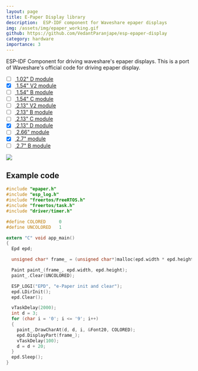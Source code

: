 ```yaml
---
layout: page
title: E-Paper Display library
description:  ESP-IDF component for Waveshare epaper displays 
img: /assets/img/epaper_working.gif
github: https://github.com/VedantParanjape/esp-epaper-display
category: hardware
importance: 3
---
```


ESP-IDF Component for driving waveshare's epaper displays. This is a port of Waveshare's official code for driving epaper display.

* [ ] [ 1.02" D module](https://www.waveshare.com/wiki/1.02inch_e-paper_Module)    
* [x] [ 1.54" V2 module](https://www.waveshare.com/wiki/1.54inch_e-Paper_Module)   
* [ ] [ 1.54" B module](https://www.waveshare.com/wiki/1.54inch_e-Paper_Module_(B))    
* [ ] [ 1.54" C module](https://www.waveshare.com/wiki/1.54inch_e-Paper_Module_(C))    
* [ ] [ 2.13" V2 module](https://www.waveshare.com/wiki/2.13inch_e-Paper_HAT)    
* [ ] [ 2.13" B module](https://www.waveshare.com/wiki/2.13inch_e-Paper_HAT_(B))   
* [ ] [ 2.13" C module](https://www.waveshare.com/wiki/2.13inch_e-Paper_HAT_(C))   
* [x] [ 2.13" D module](https://www.waveshare.com/wiki/2.13inch_e-Paper_HAT_(D))   
* [ ] [ 2.66" module](https://www.waveshare.com/wiki/2.66inch_e-Paper_Module)    
* [x] [ 2.7" module](https://www.waveshare.com/wiki/2.7inch_e-Paper_HAT)   
* [ ] [ 2.7" B module](https://www.waveshare.com/wiki/2.7inch_e-Paper_HAT_(B))   

![](/assets/img/epaper_working.gif)

## Example code

```c
#include "epaper.h"
#include "esp_log.h"
#include "freertos/FreeRTOS.h"
#include "freertos/task.h"
#include "driver/timer.h"

#define COLORED     0
#define UNCOLORED   1

extern "C" void app_main() 
{
  Epd epd;

  unsigned char* frame_ = (unsigned char*)malloc(epd.width * epd.height / 8);

  Paint paint_(frame_, epd.width, epd.height);
  paint_.Clear(UNCOLORED);

  ESP_LOGI("EPD", "e-Paper init and clear");
  epd.LDirInit();
  epd.Clear();

  vTaskDelay(2000);
  int d = 3;
  for (char i = '0'; i <= '9'; i++)
  {
    paint_.DrawCharAt(d, d, i, &Font20, COLORED);
    epd.DisplayPart(frame_);
    vTaskDelay(100);
    d = d + 20; 
  }
  epd.Sleep();
}
```